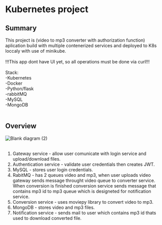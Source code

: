 # Kubernetes project
## Summary
This project is (video to mp3 converter with authorization function) aplication build with multiple contenerized services and deployed to K8s loccaly with use of minikube.<br />
<br />
!!!This app dont have UI yet, so all operations must be done via curl!!!<br />
<br />
Stack:<br />
-Kubernetes<br />
-Docker<br />
-Python/flask<br />
-rabbitMQ<br />
-MySQL<br />
-MongoDB<br />
<br />
## Overview
![Blank diagram (2)](https://github.com/sloniecki/kubernetesproject/assets/125316037/37394e35-c4f4-4982-887a-10d54093a4b8)<br />
<br />
1) Gateway service - allow user comunicate with login service and upload/download files.<br />
2) Authentication service - validate user credentials then creates JWT.<br />
3) MySQL - stores user login credentials. <br />
4) RabitMQ - has 2 queues video and mp3, when user uploads video gateway sends message throught video queue to converter service.<br />
   When conversion is finished conversion service sends message that contains mp3 id to mp3 queue which is designeted for notification service.<br />
5) Conversion service - uses moviepy library to convert video to mp3.<br />
6) MongoDB - stores video and mp3 files.<br />
7) Notification service - sends mail to user which contains mp3 id thats used to download converted file.<br />

